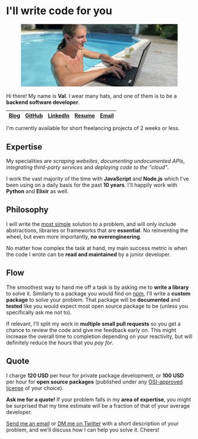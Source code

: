 # I'll write code for you

<figure class="center">
  <img alt="Me working from a pool" src="img/freelance.jpg">
</figure>

Hi there! My name is **Val**. I wear many hats, and one of them is to be a
**backend software developer**.

| [Blog](https://www.codejam.info/) | [GitHub](https://github.com/valeriangalliat) | [LinkedIn](https://www.linkedin.com/in/valeriangalliat/) | [Resume](https://valeriangalliat.github.io/cv/cv.en.pdf) | [Email](mailto:val@codejam.info) |
|-----------------------------------|----------------------------------------------|----------------------------------------------------------|----------------------------------------------------------|----------------------------------|

I'm currently available for short freelancing projects of 2 weeks or
less.

## Expertise

My specialities are *scraping websites*, *documenting undocumented
APIs*, *integrating third-party services* and *deploying code to the
"cloud"*.

I work the vast majority of the time with **JavaScript** and **Node.js**
which I've been using on a daily basis for the past **10 years**. I'll
happily work with **Python** and **Elixir** as well.

## Philosophy

I will write the [most simple](simple.md) solution to a problem,
and will only include abstractions, libraries or frameworks that are
**essential**. No reinventing the wheel, but even more importantly, **no
overengineering**.

No matter how complex the task at hand, my main success metric is when
the code I wrote can be **read and maintained** by a junior developer.

## Flow

The smoothest way to hand me off a task is by asking me to **write a
library** to solve it. Similarly to a package you would find on
[npm](https://www.npmjs.com/), I'll write a **custom package** to solve
your problem. That package will be **documented** and **tested** like
you would expect most open source package to be (unless you specifically
ask me not to).

If relevant, I'll split my work in **multiple small pull requests** so
you get a chance to review the code and give me feedback early on. This
might increase the overall time to completion depending on your
reactivity, but will definitely reduce the hours that you *pay for*.

## Quote

I charge **120 USD** per hour for private package development, or **100
USD** per hour for **open source packages** (published under any
[OSI-approved license](https://opensource.org/licenses) of your choice).

**Ask me for a quote!** If your problem falls in my **area of
expertise**, you might be surprised that my time estimate will be a
fraction of that of your average developer.

[Send me an email](mailto:val@codejam.info) or [DM me on Twitter](https://twitter.com/messages/compose?recipient_id=1292008346)
with a short description of your problem, and we'll discuss how I can
help you solve it. Cheers!
